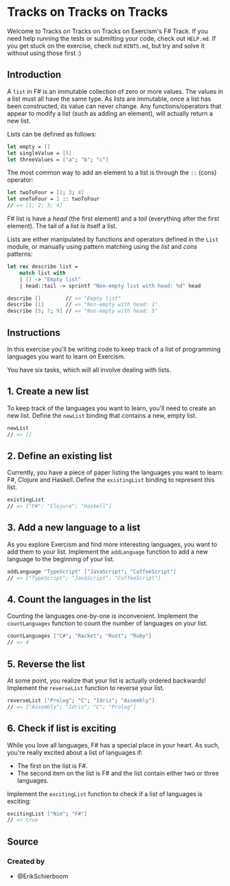 # Tracks on Tracks on Tracks

Welcome to Tracks on Tracks on Tracks on Exercism's F# Track.
If you need help running the tests or submitting your code, check out `HELP.md`.
If you get stuck on the exercise, check out `HINTS.md`, but try and solve it without using those first :)

## Introduction

A `list` in F# is an immutable collection of zero or more values. The values in a list must all have the same type. As lists are immutable, once a list has been constructed, its value can never change. Any functions/operators that appear to modify a list (such as adding an element), will actually return a new list.

Lists can be defined as follows:

```fsharp
let empty = []
let singleValue = [5]
let threeValues = ["a"; "b"; "c"]
```

The most common way to add an element to a list is through the `::` (cons) operator:

```fsharp
let twoToFour = [2; 3; 4]
let oneToFour = 1 :: twoToFour
// => [1; 2; 3; 4]
```

F# list is have a _head_ (the first element) and a _tail_ (everything after the first element). The tail of a list is itself a list.

Lists are either manipulated by functions and operators defined in the `List` module, or manually using pattern matching using the _list_ and _cons_ patterns:

```fsharp
let rec describe list =
    match list with
    | [] -> "Empty list"
    | head::tail -> sprintf "Non-empty list with head: %d" head

describe []        // => "Empty list"
describe [1]       // => "Non-empty with head: 1"
describe [5; 7; 9] // => "Non-empty with head: 5"
```

## Instructions

In this exercise you'll be writing code to keep track of a list of programming languages you want to learn on Exercism.

You have six tasks, which will all involve dealing with lists.

## 1. Create a new list

To keep track of the languages you want to learn, you'll need to create an new list. Define the `newList` binding that contains a new, empty list.

```fsharp
newList
// => []
```

## 2. Define an existing list

Currently, you have a piece of paper listing the languages you want to learn: F#, Clojure and Haskell. Define the `existingList` binding to represent this list.

```fsharp
existingList
// => ["F#"; "Clojure"; "Haskell"]
```

## 3. Add a new language to a list

As you explore Exercism and find more interesting languages, you want to add them to your list. Implement the `addLanguage` function to add a new language to the beginning of your list.

```fsharp
addLanguage "TypeScript" ["JavaScript"; "CoffeeScript"]
// => ["TypeScript"; "JavaScript"; "CoffeeScript"]
```

## 4. Count the languages in the list

Counting the languages one-by-one is inconvenient. Implement the `countLanguages` function to count the number of languages on your list.

```fsharp
countLanguages ["C#"; "Racket"; "Rust"; "Ruby"]
// => 4
```

## 5. Reverse the list

At some point, you realize that your list is actually ordered backwards! Implement the `reverseList` function to reverse your list.

```fsharp
reverseList ["Prolog"; "C"; "Idris"; "Assembly"]
// => ["Assembly"; "Idris"; "C"; "Prolog"]
```

## 6. Check if list is exciting

While you love all languages, F# has a special place in your heart. As such, you're really excited about a list of languages if:

- The first on the list is F#.
- The second item on the list is F# and the list contain either two or three languages.

Implement the `excitingList` function to check if a list of languages is exciting:

```fsharp
excitingList ["Nim"; "F#"]
// => true
```

## Source

### Created by

- @ErikSchierboom